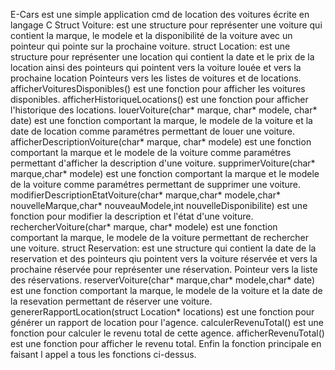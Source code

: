 E-Cars est une simple application cmd de location des voitures écrite en langage C 
Struct Voiture: est une structure pour représenter une voiture qui contient la marque, le modele et la disponibilité de la voiture avec un pointeur qui pointe sur la prochaine voiture.
struct Location: est une structure pour représenter une location qui contient la date et le prix de la location ainsi des pointeurs qui pointent vers la voiture louée et vers la prochaine location
Pointeurs vers les listes de voitures et de locations.
afficherVoituresDisponibles() est une fonction pour afficher les voitures disponibles.
afficherHistoriqueLocations() est une fonction pour afficher l'historique des locations.
louerVoiture(char* marque, char* modele, char* date) est une fonction comportant la marque, le modele de la voiture et la date de location comme paramétres permettant de louer une voiture.
afficherDescriptionVoiture(char* marque, char* modele) est une fonction comportant la marque et le modele de la voiture comme paramétres permettant d'afficher la description d'une voiture.
supprimerVoiture(char* marque,char* modele) est une fonction comportant la marque et le modele de la voiture comme paramétres permettant de supprimer une voiture.
modifierDescriptionEtatVoiture(char* marque,char* modele,char* nouvelleMarque,char* nouveauModele,int nouvelleDisponibilite) est une fonction pour modifier la description et l'état d'une voiture.
rechercherVoiture(char* marque, char* modele) est une fonction comportant la marque, le modele de la voiture permettant de rechercher une voiture.
struct Reservation: est une structure qui contient la date de la reservation et des pointeurs qiu pointent vers la voiture réservée et vers la prochaine réservée pour représenter une réservation.
Pointeur vers la liste des réservations.
reserverVoiture(char* marque,char* modele,char* date) est une fonction comportant la marque, le modele de la voiture et la date de la resevation permettant de réserver une voiture.
genererRapportLocation(struct Location* locations) est une fonction pour générer un rapport de location pour l'agence.
calculerRevenuTotal() est une fonction pour calculer le revenu total de cette agence.
afficherRevenuTotal() est une fonction pour afficher le revenu total.
Enfin la fonction principale en faisant l appel a tous les fonctions ci-dessus.
